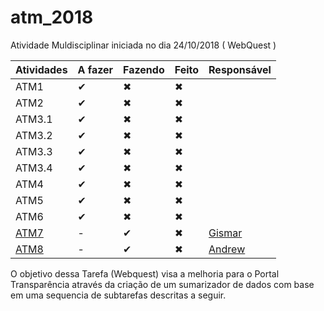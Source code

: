 # atm_2018
Atividade Muldisciplinar iniciada no dia 24/10/2018 ( WebQuest )


Atividades   |   A fazer  |      Fazendo       |          Feito        | Responsável
------------ | ---------- | ------------------ | --------------------- | -----------
ATM1         | ✔          | ✖                 | ✖                     | 
ATM2         | ✔          | ✖                 | ✖                     | 
ATM3.1       | ✔          | ✖                 | ✖                     | 
ATM3.2       | ✔          | ✖                 | ✖                     | 
ATM3.3       | ✔          | ✖                 | ✖                     | 
ATM3.4       | ✔          | ✖                 | ✖                     | 
ATM4         | ✔          | ✖                 | ✖                     | 
ATM5         | ✔          | ✖                 | ✖                     | 
ATM6         | ✔          | ✖                 | ✖                     | 
[ATM7](https://github.com/aceiro/atm_2018/issues/10)         | -          | ✔                 | ✖                     | [Gismar](https://github.com/gismarb)
[ATM8](https://github.com/aceiro/atm_2018/issues/11)         | -          | ✔                 | ✖                     | [Andrew](https://github.com/aDwCarrazzone)

O objetivo dessa Tarefa (Webquest) visa a melhoria para o Portal Transparência através da criação de um sumarizador de dados com base em uma sequencia de subtarefas descritas a seguir. 
